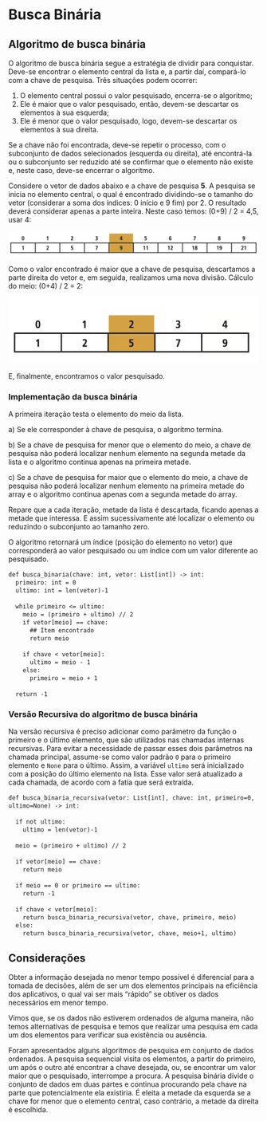 # Busca Binária

## Algoritmo de busca binária

O algoritmo de busca binária segue a estratégia de dividir para conquistar. Deve-se encontrar o elemento central da lista e, a partir daí, compará-lo com a chave de pesquisa. Três situações podem ocorrer:

1. O elemento central possui o valor pesquisado, encerra-se o algoritmo;
2. Ele é maior que o valor pesquisado, então, devem-se descartar os elementos à sua esquerda;
3. Ele é menor que o valor pesquisado, logo, devem-se descartar os elementos à sua direita.

Se a chave não foi encontrada, deve-se repetir o processo, com o subconjunto de dados selecionados \(esquerda ou direita\), até encontrá-la ou o subconjunto ser reduzido até se confirmar que o elemento não existe e, neste caso, deve-se encerrar o algoritmo.

Considere o vetor de dados abaixo e a chave de pesquisa **5**. A pesquisa se inicia no elemento central, o qual é encontrado dividindo-se o tamanho do vetor \(considerar a soma dos índices: 0 início e 9 fim\) por 2. O resultado deverá considerar apenas a parte inteira. Neste caso temos: \(0+9\) / 2 = 4,5, usar 4:

![](../.gitbook/assets/image%20%2833%29.png)

Como o valor encontrado é maior que a chave de pesquisa, descartamos a parte direita do vetor e, em seguida, realizamos uma nova divisão. Cálculo do meio: \(0+4\) / 2 = 2:

![](../.gitbook/assets/image%20%2834%29.png)

E, finalmente, encontramos o valor pesquisado.

### Implementação da busca binária

A primeira iteração testa o elemento do meio da lista.

a\) Se ele corresponder à chave de pesquisa, o algoritmo termina.

b\) Se a chave de pesquisa for menor que o elemento do meio, a chave de pesquisa não poderá localizar nenhum elemento na segunda metade da lista e o algoritmo continua apenas na primeira metade.

c\) Se a chave de pesquisa for maior que o elemento do meio, a chave de pesquisa não poderá localizar nenhum elemento na primeira metade do array e o algoritmo continua apenas com a segunda metade do array.

Repare que a cada iteração, metade da lista é descartada, ficando apenas a metade que interessa. E assim sucessivamente até localizar o elemento ou reduzindo o subconjunto ao tamanho zero.

O algoritmo retornará um índice \(posição do elemento no vetor\) que corresponderá ao valor pesquisado ou um índice com um valor diferente ao pesquisado. 

```text
def busca_binaria(chave: int, vetor: List[int]) -> int:
  primeiro: int = 0
  ultimo: int = len(vetor)-1

  while primeiro <= ultimo:
    meio = (primeiro + ultimo) // 2
    if vetor[meio] == chave:
      ## Item encontrado
      return meio
    
    if chave < vetor[meio]:
      ultimo = meio - 1
    else:
      primeiro = meio + 1
  
  return -1
```

### Versão Recursiva do algoritmo de busca binária

Na versão recursiva é preciso adicionar como parâmetro da função o primeiro e o último elemento, que são utilizados nas chamadas internas recursivas. Para evitar a necessidade de passar esses dois parâmetros na chamada principal, assume-se como valor padrão `0` para o primeiro elemento e `None` para o último. Assim, a variável `ultimo` será inicializado com a posição do último elemento na lista. Esse valor será atualizado a cada chamada, de acordo com a fatia que será extraída.

```text
def busca_binaria_recursiva(vetor: List[int], chave: int, primeiro=0, ultimo=None) -> int:
    
  if not ultimo:
    ultimo = len(vetor)-1

  meio = (primeiro + ultimo) // 2 

  if vetor[meio] == chave:
    return meio

  if meio == 0 or primeiro == ultimo: 
    return -1
  
  if chave < vetor[meio]:
    return busca_binaria_recursiva(vetor, chave, primeiro, meio)
  else:
    return busca_binaria_recursiva(vetor, chave, meio+1, ultimo)
```

## Considerações

Obter a informação desejada no menor tempo possível é diferencial para a tomada de decisões, além de ser um dos elementos principais na eficiência dos aplicativos, o qual vai ser mais “rápido” se obtiver os dados necessários em menor tempo. 

Vimos que, se os dados não estiverem ordenados de alguma maneira, não temos alternativas de pesquisa e temos que realizar uma pesquisa em cada um dos elementos para verificar sua existência ou ausência. 

Foram apresentados alguns algoritmos de pesquisa em conjunto de dados ordenados. A pesquisa sequencial visita os elementos, a partir do primeiro, um após o outro até encontrar a chave desejada, ou, se encontrar um valor maior que o pesquisado, interrompe a procura. A pesquisa binária divide o conjunto de dados em duas partes e continua procurando pela chave na parte que potencialmente ela existiria. É eleita a metade da esquerda se a chave for menor que o elemento central, caso contrário, a metade da direita é escolhida. 



